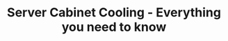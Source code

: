 ---
ee_id: '4493'
site: '1'
type: '2'
url: 2020-007-server-cabinet-cooling-everything-you-need-to-know
title: Server Cabinet Cooling - Everything you need to know
year: '2020'
display_year: '2020'
medium: Two post server rack, 15 rack enclosure cabinet fan panels.
dims: Variable
pitch:
ps:
live_url:
related:
youtube:
related_code:
imgs: server-cabinet-cooling---everything-you-need-to-know-2020-007-db-ih--bYZo.jpg
subheading:
download:
add_credit:
add_credits:
commission:
layout: things-i-made
---